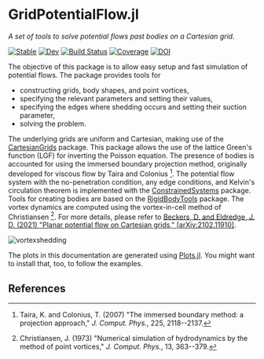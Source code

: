 # GridPotentialFlow.jl

*A set of tools to solve potential flows past bodies on a Cartesian grid.*

[![Stable](https://img.shields.io/badge/docs-stable-blue.svg)](https://JuliaIBPM.github.io/GridPotentialFlow.jl/stable) [![Dev](https://img.shields.io/badge/docs-dev-blue.svg)](https://JuliaIBPM.github.io/GridPotentialFlow.jl/dev)
[![Build Status](https://github.com/JuliaIBPM/GridPotentialFlow.jl/workflows/CI/badge.svg)](https://github.com/JuliaIBPM/GridPotentialFlow.jl/actions)
[![Coverage](https://codecov.io/gh/JuliaIBPM/GridPotentialFlow.jl/branch/master/graph/badge.svg)](https://codecov.io/gh/JuliaIBPM/GridPotentialFlow.jl)
[![DOI](https://zenodo.org/badge/DOI/10.5281/zenodo.4549940.svg)](https://doi.org/10.5281/zenodo.4549940)

The objective of this package is to allow easy setup and fast simulation of potential
flows. The package provides tools for
- constructing grids, body shapes, and point vortices,
- specifying the relevant parameters and setting their values,
- specifying the edges where shedding occurs and setting their suction parameter,
- solving the problem.

The underlying grids are uniform and Cartesian, making use of the [CartesianGrids](https://github.com/JuliaIBPM/CartesianGrids.jl) package. This package allows the use of the lattice Green's function (LGF) for inverting the Poisson equation. The presence of bodies is accounted for using the immersed boundary projection method, originally developed for viscous flow by Taira and Colonius [^1]. The potential flow system with the no-penetration condition, any edge conditions, and  Kelvin's circulation theorem is implemented with the [ConstrainedSystems](https://github.com/JuliaIBPM/ConstrainedSystems.jl) package. Tools for creating bodies are based on the [RigidBodyTools](https://github.com/JuliaIBPM/RigidBodyTools.jl) package. The vortex dynamics are computed using the vortex-in-cell method of Christiansen [^2]. For more details, please refer to [Beckers, D. and Eldredge, J. D. (2021) "Planar potential flow on Cartesian grids," [arXiv:2102.11910]](https://arxiv.org/abs/2102.11910).

![vortexshedding](https://user-images.githubusercontent.com/26737762/113199963-9b77ee80-921c-11eb-8448-70a32e50660f.gif)

The plots in this documentation are generated using [Plots.jl](http://docs.juliaplots.org/latest/).
You might want to install that, too, to follow the examples.

## References

[^1]: Taira, K. and Colonius, T. (2007) "The immersed boundary method: a projection approach," *J. Comput. Phys.*, 225, 2118--2137.

[^2]: Christiansen, J. (1973) "Numerical simulation of hydrodynamics by the method of point vortices," *J. Comput. Phys.*, 13, 363--379.
